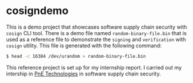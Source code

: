 # cosigndemo

This is a demo project that showcases software supply chain security with `cosign` CLI tool. There is a demo file named `random-binary-file.bin` that is used as a reference file to demonstrate the `signing` and `verification` with `cosign` utility. This file is generated with the following command:

```bash
$ head -c 16384 /dev/urandom > random-binary-file.bin
```

This reference project is set up for my internship report. I carried out my intership in [PnE Technologies](https://pnetechnology.com/) in software supply chain security.  
